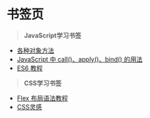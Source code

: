 # 书签页

<!--more-->
> **JavaScript学习书签**
* [各种对象方法](https://www.runoob.com/jsref/jsref-obj-array.html)
* [JavaScript 中 call()、apply()、bind() 的用法](https://www.runoob.com/w3cnote/js-call-apply-bind.html)
* [ES6 教程](https://www.runoob.com/w3cnote/es6-tutorial.html)
> **CSS学习书签**
* [Flex 布局语法教程](https://www.runoob.com/w3cnote/flex-grammar.html)
* [CSS灵感](https://csscoco.com/inspiration/#/)

